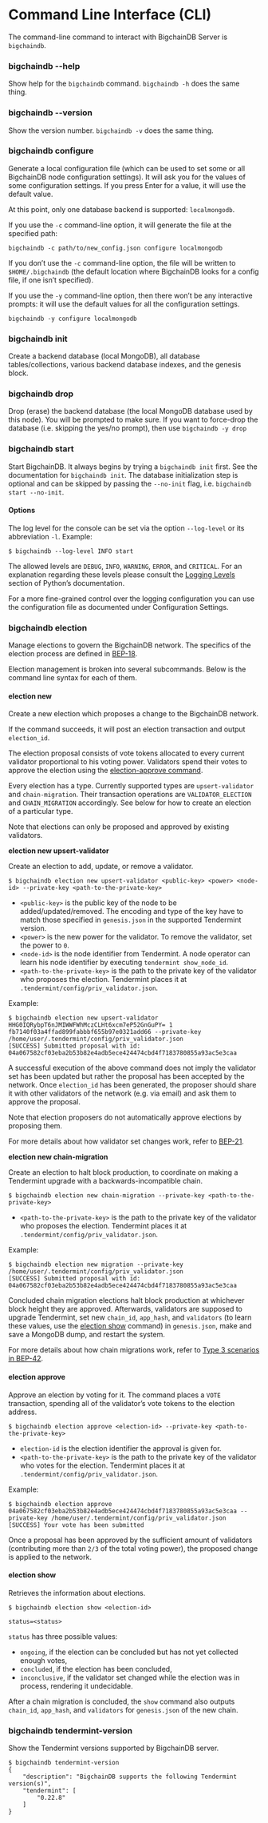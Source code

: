 # Command Line Interface (CLI)

The command-line command to interact with BigchainDB Server is `bigchaindb`.

### bigchaindb --help

Show help for the `bigchaindb` command. `bigchaindb -h` does the same thing.

### bigchaindb --version

Show the version number. `bigchaindb -v` does the same thing.

### bigchaindb configure

Generate a local configuration file (which can be used to set some or all BigchainDB node configuration settings). It will ask you for the values of some configuration settings. If you press Enter for a value, it will use the default value.

At this point, only one database backend is supported: `localmongodb`.

If you use the `-c` command-line option, it will generate the file at the specified path:

```
bigchaindb -c path/to/new_config.json configure localmongodb
```

If you don’t use the `-c` command-line option, the file will be written to `$HOME/.bigchaindb` (the default location where BigchainDB looks for a config file, if one isn’t specified).

If you use the `-y` command-line option, then there won’t be any interactive prompts: it will use the default values for all the configuration settings.

```
bigchaindb -y configure localmongodb
```

### bigchaindb init

Create a backend database (local MongoDB), all database tables/collections, various backend database indexes, and the genesis block.

### bigchaindb drop

Drop (erase) the backend database (the local MongoDB database used by this node). You will be prompted to make sure. If you want to force-drop the database (i.e. skipping the yes/no prompt), then use `bigchaindb -y drop`

### bigchaindb start

Start BigchainDB. It always begins by trying a `bigchaindb init` first. See the documentation for `bigchaindb init`. The database initialization step is optional and can be skipped by passing the `--no-init` flag, i.e. `bigchaindb start --no-init`.

#### Options

The log level for the console can be set via the option `--log-level` or its abbreviation `-l`. Example:

```
$ bigchaindb --log-level INFO start
```

The allowed levels are `DEBUG`, `INFO`, `WARNING`, `ERROR`, and `CRITICAL`. For an explanation regarding these levels please consult the [Logging Levels](https://docs.python.org/3.6/library/logging.html#levels) section of Python’s documentation.

For a more fine-grained control over the logging configuration you can use the configuration file as documented under Configuration Settings.

### bigchaindb election

Manage elections to govern the BigchainDB network. The specifics of the election process are defined in [BEP-18](https://github.com/bigchaindb/BEPs/tree/master/18).

Election management is broken into several subcommands. Below is the command line syntax for each of them.

#### election new

Create a new election which proposes a change to the BigchainDB network.

If the command succeeds, it will post an election transaction and output `election_id`.

The election proposal consists of vote tokens allocated to every current validator proportional to his voting power. Validators spend their votes to approve the election using the [election-approve command](broken-reference).

Every election has a type. Currently supported types are `upsert-validator` and `chain-migration`. Their transaction operations are `VALIDATOR_ELECTION` and `CHAIN_MIGRATION` accordingly. See below for how to create an election of a particular type.

Note that elections can only be proposed and approved by existing validators.

**election new upsert-validator**

Create an election to add, update, or remove a validator.

```
$ bigchaindb election new upsert-validator <public-key> <power> <node-id> --private-key <path-to-the-private-key>
```

* `<public-key>` is the public key of the node to be added/updated/removed. The encoding and type of the key have to match those specified in `genesis.json` in the supported Tendermint version.
* `<power>` is the new power for the validator. To remove the validator, set the power to `0`.
* `<node-id>` is the node identifier from Tendermint. A node operator can learn his node identifier by executing `tendermint show_node_id`.
* `<path-to-the-private-key>` is the path to the private key of the validator who proposes the election. Tendermint places it at `.tendermint/config/priv_validator.json`.

Example:

```
$ bigchaindb election new upsert-validator HHG0IQRybpT6nJMIWWFWhMczCLHt6xcm7eP52GnGuPY= 1 fb7140f03a4ffad899fabbbf655b97e0321add66 --private-key /home/user/.tendermint/config/priv_validator.json
[SUCCESS] Submitted proposal with id: 04a067582cf03eba2b53b82e4adb5ece424474cbd4f7183780855a93ac5e3caa
```

A successful execution of the above command does not imply the validator set has been updated but rather the proposal has been accepted by the network. Once `election_id` has been generated, the proposer should share it with other validators of the network (e.g. via email) and ask them to approve the proposal.

Note that election proposers do not automatically approve elections by proposing them.

For more details about how validator set changes work, refer to [BEP-21](https://github.com/bigchaindb/BEPs/tree/master/21).

**election new chain-migration**

Create an election to halt block production, to coordinate on making a Tendermint upgrade with a backwards-incompatible chain.

```
$ bigchaindb election new chain-migration --private-key <path-to-the-private-key>
```

* `<path-to-the-private-key>` is the path to the private key of the validator who proposes the election. Tendermint places it at `.tendermint/config/priv_validator.json`.

Example:

```
$ bigchaindb election new migration --private-key /home/user/.tendermint/config/priv_validator.json
[SUCCESS] Submitted proposal with id: 04a067582cf03eba2b53b82e4adb5ece424474cbd4f7183780855a93ac5e3caa
```

Concluded chain migration elections halt block production at whichever block height they are approved. Afterwards, validators are supposed to upgrade Tendermint, set new `chain_id`, `app_hash`, and `validators` (to learn these values, use the [election show](broken-reference) command) in `genesis.json`, make and save a MongoDB dump, and restart the system.

For more details about how chain migrations work, refer to [Type 3 scenarios in BEP-42](https://github.com/bigchaindb/BEPs/tree/master/42).

#### election approve

Approve an election by voting for it. The command places a `VOTE` transaction, spending all of the validator’s vote tokens to the election address.

```
$ bigchaindb election approve <election-id> --private-key <path-to-the-private-key>
```

* `election-id` is the election identifier the approval is given for.
* `<path-to-the-private-key>` is the path to the private key of the validator who votes for the election. Tendermint places it at `.tendermint/config/priv_validator.json`.

Example:

```
$ bigchaindb election approve 04a067582cf03eba2b53b82e4adb5ece424474cbd4f7183780855a93ac5e3caa --private-key /home/user/.tendermint/config/priv_validator.json
[SUCCESS] Your vote has been submitted
```

Once a proposal has been approved by the sufficient amount of validators (contributing more than `2/3` of the total voting power), the proposed change is applied to the network.

#### election show

Retrieves the information about elections.

```
$ bigchaindb election show <election-id>

status=<status>
```

`status` has three possible values:

* `ongoing`, if the election can be concluded but has not yet collected enough votes,
* `concluded`, if the election has been concluded,
* `inconclusive`, if the validator set changed while the election was in process, rendering it undecidable.

After a chain migration is concluded, the `show` command also outputs `chain_id`, `app_hash`, and `validators` for `genesis.json` of the new chain.

### bigchaindb tendermint-version

Show the Tendermint versions supported by BigchainDB server.

```
$ bigchaindb tendermint-version
{
    "description": "BigchainDB supports the following Tendermint version(s)",
    "tendermint": [
        "0.22.8"
    ]
}
```
